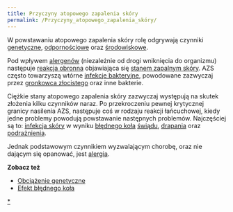 ```yaml
---
title: Przyczyny atopowego zapalenia skóry
permalink: /Przyczyny_atopowego_zapalenia_skóry/
---
```


W powstawaniu atopowego zapalenia skóry rolę odgrywają czynniki [genetyczne](/atopedia/obciążenie_genetyczne "wikilink"), [odpornościowe](/atopedia/układ_immunologiczny "wikilink") oraz [środowiskowe](/atopedia/środowisko "wikilink").

Pod wpływem [alergenów](/atopedia/alergen "wikilink") (niezależnie od drogi wniknięcia do organizmu) następuje [reakcja obronna](/atopedia/reakcja_alergiczna "wikilink") objawiająca się [stanem zapalnym skóry](/atopedia/stan_zapalny_skóry "wikilink"). AZS często towarzyszą wtórne [infekcje bakteryjne](/atopedia/infekcja_skóry "wikilink"), powodowane zazwyczaj przez [gronkowca złocistego](/atopedia/gronkowiec_złocisty "wikilink") oraz inne bakterie.

Ciężkie stany atopowego zapalenia skóry zazwyczaj występują na skutek złożenia kilku czynników naraz. Po przekroczeniu pewnej krytycznej granicy nasilenia AZS, następuje coś w rodzaju reakcji łańcuchowej, kiedy jedne problemy powodują powstawanie następnych problemów. Najczęściej są to: [infekcja skóry](/atopedia/infekcja_skóry "wikilink") w wyniku [błędnego koła](/atopedia/efekt_błędnego_koła "wikilink") [świądu](/atopedia/świąd "wikilink"), [drapania](/atopedia/drapanie "wikilink") oraz [podrażnienia](/atopedia/podrażnienie "wikilink").

Jednak podstawowym czynnikiem wyzwalającym chorobę, oraz nie dającym się opanować, jest [alergia](/atopedia/alergia "wikilink").

**Zobacz też**

-   [Obciążenie genetyczne](/atopedia/Obciążenie_genetyczne "wikilink")
-   [Efekt błędnego koła](/atopedia/Efekt_błędnego_koła "wikilink")

[\*](/atopedia/kategoria:przyczyny_atopowego_zapalenia_skóry "wikilink")
